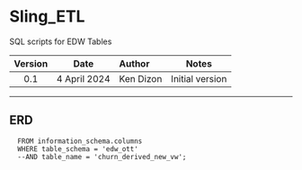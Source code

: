 # Sling_ETL


SQL scripts for EDW Tables

Version  | Date | Author | Notes |
:-------:|:----:|:-------|:-----:|
0.1 |4 April 2024| Ken Dizon | Initial version |
_________________________________________________________________________________

## ERD 
```SELECT table_name, column_name, data_type --COUNT(column_name)
  FROM information_schema.columns
  WHERE table_schema = 'edw_ott'
  --AND table_name = 'churn_derived_new_vw';
```
